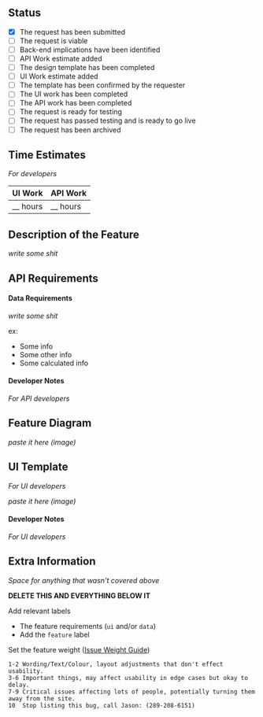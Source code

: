 ## Status
- [x] The request has been submitted
- [ ] The request is viable
- [ ] Back-end implications have been identified
- [ ] API Work estimate added
- [ ] The design template has been completed
- [ ] UI Work estimate added
- [ ] The template has been confirmed by the requester
- [ ] The UI work has been completed
- [ ] The API work has been completed
- [ ] The request is ready for testing
- [ ] The request has passed testing and is ready to go live
- [ ] The request has been archived

## Time Estimates

*For developers*

UI Work | API Work 
------------- | ------------- 
__ hours | __ hours

## Description of the Feature

*write some shit*

## API Requirements

#### Data Requirements

*write some shit*

ex:
- Some info
- Some other info
- Some calculated info

#### Developer Notes

*For API developers*

## Feature Diagram

*paste it here (image)*

## UI Template

*For UI developers*

*paste it here (image)*

#### Developer Notes

*For UI developers*

## Extra Information

*Space for anything that wasn't covered above*

**DELETE THIS AND EVERYTHING BELOW IT**

Add relevant labels

- The feature requirements (`ui` and/or `data`)
- Add the `feature` label

Set the feature weight ([Issue Weight Guide](issue-weight-guide))
```
1-2 Wording/Text/Colour, layout adjustments that don't effect usability.
3-6 Important things, may affect usability in edge cases but okay to delay.
7-9 Critical issues affecting lots of people, potentially turning them away from the site.
10  Stop listing this bug, call Jason: (289-208-6151)
```